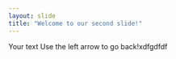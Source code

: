 ```yaml
---
layout: slide
title: "Welcome to our second slide!"
---
```

Your text
Use the left arrow to go back!xdfgdfdf